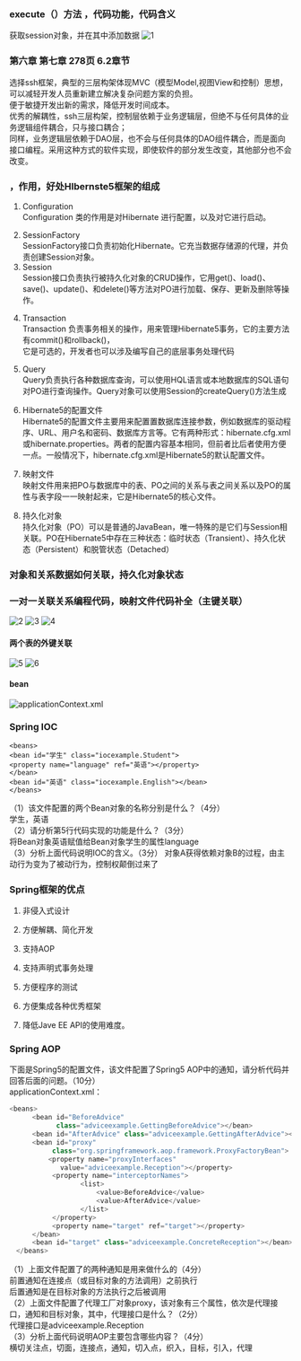 ### execute（）方法 ，代码功能，代码含义
获取session对象，并在其中添加数据
![1](../img/1.jpg)
### 第六章  第七章  278页  6.2章节
选择ssh框架，典型的三层构架体现MVC（模型Model,视图View和控制）思想，可以减轻开发人员重新建立解决复杂问题方案的负担。  
便于敏捷开发出新的需求，降低开发时间成本。   
优秀的解耦性，ssh三层构架，控制层依赖于业务逻辑层，但绝不与任何具体的业务逻辑组件耦合，只与接口耦合；  
同样，业务逻辑层依赖于DAO层，也不会与任何具体的DAO组件耦合，而是面向接口编程。采用这种方式的软件实现，即使软件的部分发生改变，其他部分也不会改变。

### ，作用，好处HIbernste5框架的组成
1. Configuration  
Configuration 类的作用是对Hibernate 进行配置，以及对它进行启动。  
<!-- 在Hibernate 的启动过程中，Configuration 类的实例首先定位映射文档的位置，读取这些配置，然后创建一个SessionFactory对象。 -->
2. SessionFactory   
SessionFactory接口负责初始化Hibernate。它充当数据存储源的代理，并负责创建Session对象。
3. Session  
Session接口负责执行被持久化对象的CRUD操作，它用get()、load()、save()、update()、和delete()等方法对PO进行加载、保存、更新及删除等操作。  
<!-- 但需要注意的是Session对象是非线程安全的。同时，Hibernate5的Session不同于JSP应用中的HttpSession。这里使用的Session术语，其实指的是Hibernate5中的Session。 -->
4. Transaction  
Transaction 负责事务相关的操作，用来管理Hibernate5事务，它的主要方法有commit()和rollback()，    
它是可选的，开发者也可以涉及编写自己的底层事务处理代码
<!-- 可以使用Session的beginTransaction()方法生成。   -->
5. Query  
Query负责执行各种数据库查询，可以使用HQL语言或本地数据库的SQL语句对PO进行查询操作。Query对象可以使用Session的createQuery()方法生成
6. Hibernate5的配置文件  
Hibernate5的配置文件主要用来配置置数据库连接参数，例如数据库的驱动程序、URL、用户名和密码、数据库方言等。它有两种形式：hibernate.cfg.xml或hibernate.properties。两者的配置内容基本相同，但前者比后者使用方便一点。一般情况下，hibernate.cfg.xml是Hibernate5的默认配置文件。

7. 映射文件  
映射文件用来把PO与数据库中的表、PO之间的关系与表之间关系以及PO的属性与表字段一一映射起来，它是Hibernate5的核心文件。

8. 持久化对象  
持久化对象（PO）可以是普通的JavaBean，唯一特殊的是它们与Session相关联。PO在Hibernate5中存在三种状态：临时状态（Transient）、持久化状态（Persistent）和脱管状态（Detached）
### 对象和关系数据如何关联，持久化对象状态
### 一对一关联关系编程代码，映射文件代码补全（主键关联）
![2](../img/2.jpg)
![3](../img/3.jpg)
![4](../img/4.jpg)
#### 两个表的外键关联
![5](../img/5.jpg)
![6](../img/6.jpg)
#### bean
![applicationContext.xml](../img/bean配置文件applicationContext.jpg)
### Spring IOC
```
<beans>
<bean id="学生" class="iocexample.Student">
<property name="language" ref="英语"></property>
</bean>
<bean id="英语" class="iocexample.English"></bean>
</beans>
```
‎（1）该文件配置的两个Bean对象的名称分别是什么？（4分）  
学生，英语  
‎（2）请分析第5行代码实现的功能是什么？（3分）  
将Bean对象英语赋值给Bean对象学生的属性language  
‎（3）分析上面代码说明IOC的含义。（3分）
对象A获得依赖对象B的过程，由主动行为变为了被动行为，控制权颠倒过来了
‌
### Spring框架的优点
1. 非侵入式设计  
<!-- Spring是一种非侵入式（non-invasive）框架，它可以使应用程序代码对框架的依赖最小化。 -->
2. 方便解耦、简化开发  
<!-- Spring就是一个大工厂，可以将所有对象的创建和依赖关系的维护工作都交给Spring容器的管理，大大的降低了组件之间的耦合性。 -->
3. 支持AOP  
<!-- Spring提供了对AOP的支持，它允许将一些通用任务，如安全、事物、日志等进行集中式处理，从而提高了程序的复用性。 -->
4. 支持声明式事务处理  
<!-- 只需要通过配置就可以完成对事物的管理，而无须手动编程。 -->
5. 方便程序的测试  
<!-- Spring提供了对Junit4的支持，可以通过注解方便的测试Spring程序。 -->
6. 方便集成各种优秀框架  
<!-- Spring不排斥各种优秀的开源框架，其内部提供了对各种优秀框架（如Struts、Hibernate、MyBatis、Quartz等）的直接支持。 -->
7. 降低Jave EE API的使用难度。  
### Spring AOP
下面是Spring5的配置文件，该文件配置了Spring5 AOP中的通知，请分析代码并回答后面的问题。（10分）  
‎applicationContext.xml：

```java
<beans>
​　    <bean id="BeforeAdvice"
​　          class="adviceexample.GettingBeforeAdvice"></bean>
​　    <bean id="AfterAdvice" class="adviceexample.GettingAfterAdvice"></bean>
​　    <bean id="proxy"
​　         class="org.springframework.aop.framework.ProxyFactoryBean">
​　        <property name="proxyInterfaces"
​　           value="adviceexample.Reception"></property>
​　         <property name="interceptorNames">
​　                <list>
​　                    <value>BeforeAdvice</value>
​　                    <value>AfterAdvice</value>
​　                </list>
​　         </property>
​　         <property name="target" ref="target"></property>
​　    </bean>
​　    <bean id="target" class="adviceexample.ConcreteReception"></bean>
​　</beans>
```
‎（1）上面文件配置了的两种通知是用来做什么的（4分）  
前置通知在连接点（或目标对象的方法调用）之前执行  
后置通知是在目标对象的方法执行之后被调用  
‎（2）上面文件配置了代理工厂对象proxy，该对象有三个属性，依次是代理接口，通知和目标对象，其中，代理接口是什么？（2分）  
代理接口是adviceexample.Reception  
​
‎（3）分析上面代码说明AOP主要包含哪些内容？（4分）  
横切关注点，切面，连接点，通知，切入点，织入，目标，引入，代理
​


